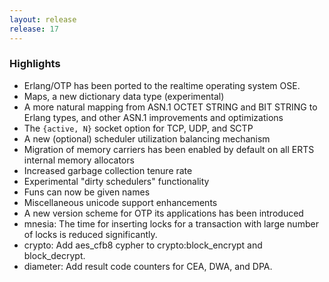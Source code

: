 ```yaml
---
layout: release
release: 17
---
```

### Highlights
 
* Erlang/OTP has been ported to the realtime operating system OSE.
* Maps, a new dictionary data type (experimental)
* A more natural mapping from ASN.1 OCTET STRING and BIT STRING to Erlang types, and other ASN.1 improvements and optimizations
* The `{active, N}` socket option for TCP, UDP, and SCTP
* A new (optional) scheduler utilization balancing mechanism
* Migration of memory carriers has been enabled by default on all ERTS internal memory allocators
* Increased garbage collection tenure rate
* Experimental "dirty schedulers" functionality
* Funs can now be given names
* Miscellaneous unicode support enhancements
* A new version scheme for OTP its applications has been introduced
* mnesia: The time for inserting locks for a transaction with large number of locks is reduced significantly.
* crypto: Add aes_cfb8 cypher to crypto:block_encrypt and block_decrypt.
* diameter: Add result code counters for CEA, DWA, and DPA.